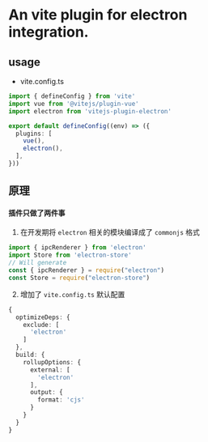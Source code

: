 # An vite plugin for electron integration.

## usage

- vite.config.ts

```ts
import { defineConfig } from 'vite'
import vue from '@vitejs/plugin-vue'
import electron from 'vitejs-plugin-electron'

export default defineConfig((env) => ({
  plugins: [
    vue(),
    electron(),
  ],
}))
```

## 原理

#### 插件只做了两件事

1. 在开发期将 `electron` 相关的模块编译成了 `commonjs` 格式

```ts
import { ipcRenderer } from 'electron'
import Store from 'electron-store'
// Will generate
const { ipcRenderer } = require("electron")
const Store = require("electron-store")
```

2. 增加了 `vite.config.ts` 默认配置

```ts
{
  optimizeDeps: {
    exclude: [
      'electron'
    ]
  },
  build: {
    rollupOptions: {
      external: [
        'electron'
      ],
      output: {
        format: 'cjs'
      }
    }
  }
}
```
